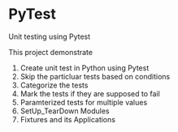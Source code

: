 # PyTest
Unit testing using Pytest

This project demonstrate 
1) Create unit test in Python using Pytest
2) Skip the particluar tests based on conditions
3) Categorize the tests
4) Mark the tests if they are supposed to fail
5) Paramterized tests for multiple values
6) SetUp_TearDown Modules
7) Fixtures and its Applications


